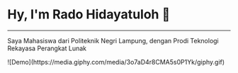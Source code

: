 <h1>Hy, I'm Rado Hidayatuloh 👋</h1>
<hr />
<p>Saya Mahasiswa dari Politeknik Negri Lampung, dengan Prodi Teknologi Rekayasa Perangkat Lunak</p>
![Demo](https://media.giphy.com/media/3o7aD4r8CMA5s0P1Yk/giphy.gif)
